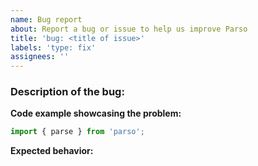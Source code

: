 ```yaml
---
name: Bug report
about: Report a bug or issue to help us improve Parso
title: 'bug: <title of issue>'
labels: 'type: fix'
assignees: ''
---
```


### Description of the bug:

<!-- A clear and concise description of what the bug is. -->

**Code example showcasing the problem:**

```ts
import { parse } from 'parso';
```

**Expected behavior:**

<!-- A clear and concise description of what you expected to happen. -->
